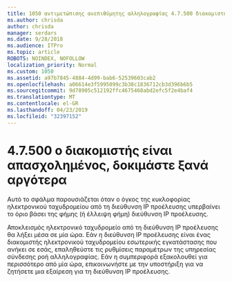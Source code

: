 ```yaml
---
title: 1050 αντιμετώπισης ανεπιθύμητης αλληλογραφίας 4.7.500 διακομιστής είναι απασχολημένος. Προσπαθήστε ξανά αργότερα από [XXX.XXX.XXX.XXX]
ms.author: chrisda
author: chrisda
manager: serdars
ms.date: 9/28/2018
ms.audience: ITPro
ms.topic: article
ROBOTS: NOINDEX, NOFOLLOW
localization_priority: Normal
ms.custom: 1050
ms.assetid: a97b7845-4884-4d99-bab6-52539603cab2
ms.openlocfilehash: a06614e3f5995099c3b38c1836712cb3d396b6b5
ms.sourcegitcommit: 9d78905c512192ffc4675468abd2efc5f2e4baf4
ms.translationtype: MT
ms.contentlocale: el-GR
ms.lasthandoff: 04/23/2019
ms.locfileid: "32397152"
---
```

# <a name="47500-server-busy-please-try-again-later"></a>4.7.500 ο διακομιστής είναι απασχολημένος, δοκιμάστε ξανά αργότερα

Αυτό το σφάλμα παρουσιάζεται όταν ο όγκος της κυκλοφορίας ηλεκτρονικού ταχυδρομείου από τη διεύθυνση IP προέλευσης υπερβαίνει το όριο βάσει της φήμης (ή έλλειψη φήμη) διεύθυνση IP προέλευσης.

Αποκλεισμός ηλεκτρονικό ταχυδρομείο από τη διεύθυνση IP προέλευσης θα λήξει μέσα σε μία ώρα. Εάν η διεύθυνση IP προέλευσης είναι ένας διακομιστής ηλεκτρονικού ταχυδρομείου εσωτερικής εγκατάστασης που ανήκει σε εσάς, επαληθεύστε τις ρυθμίσεις παραμέτρων της υπηρεσίας σύνδεσης ροή αλληλογραφίας. Εάν η συμπεριφορά εξακολουθεί για περισσότερο από μία ώρα, επικοινωνήστε με την υποστήριξη για να ζητήσετε μια εξαίρεση για τη διεύθυνση IP προέλευσης.
